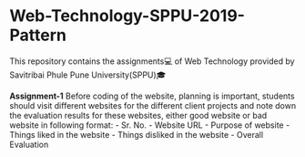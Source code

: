 # Web-Technology-SPPU-2019-Pattern

This repository contains the assignments💻 of Web Technology provided by Savitribai Phule Pune University(SPPU)🎓

**Assignment-1**
Before coding of the website, planning is important, students should visit different websites for the different client projects and note down the evaluation results for these websites, either good website or bad website in following format:
    - Sr. No.
    - Website URL
    - Purpose of website
    - Things liked in the website
    - Things disliked in the website
    - Overall Evaluation
